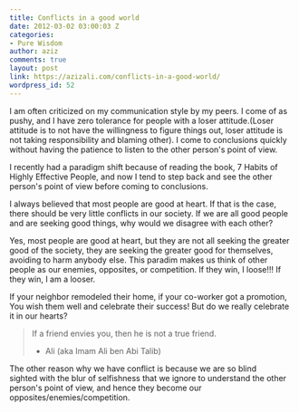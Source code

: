 ```yaml
---
title: Conflicts in a good world
date: 2012-03-02 03:00:03 Z
categories:
- Pure Wisdom
author: aziz
comments: true
layout: post
link: https://azizali.com/conflicts-in-a-good-world/
wordpress_id: 52
---
```


I am often criticized on my communication style by my peers. I come of as pushy, and I have zero tolerance for people with a loser attitude.(Loser attitude is to not have the willingness to figure things out, loser attitude is not taking responsibility and blaming other). I come to conclusions quickly without having the patience to listen to the other person's point of view.

I recently had a paradigm shift because of reading the book, 7 Habits of Highly Effective People, and now I tend to step back and see the other person's point of view before coming to conclusions.

I always believed that most people are good at heart. If that is the case, there should be very little conflicts in our society. If we are all good people and are seeking good things, why would we disagree with each other?

Yes, most people are good at heart, but they are not all seeking the greater good of the society, they are seeking the greater good for themselves, avoiding to harm anybody else. This paradim makes us think of other people as our enemies, opposites, or competition. If they win, I loose!!! If they win, I am a looser.

If your neighbor remodeled their home, if your co-worker got a promotion, You wish them well and celebrate their success! But do we really celebrate it in our hearts?


<blockquote>If a friend envies you, then he is not a true friend.

- Ali (aka Imam Ali ben Abi Talib)</blockquote>


The other reason why we have conflict is because we are so blind sighted with the blur of selfishness that we ignore to understand the other person's point of view, and hence they become our opposites/enemies/competition.

